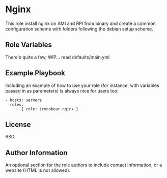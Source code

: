 Nginx
=========
This role install nginx on AMI and RPI from binary and create a common configuration scheme with folders following the debian setup scheme.

Role Variables
--------------
There's quite a few, WIP...  read defaults/main.yml 

Example Playbook
----------------
Including an example of how to use your role (for instance, with variables passed in as parameters) is always nice for users too:

    - hosts: servers
      roles:
         - { role: irmoobear.nginx }

License
-------
BSD

Author Information
------------------
An optional section for the role authors to include contact information, or a website (HTML is not allowed).